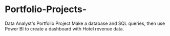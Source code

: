 # Portfolio-Projects-
Data Analyst's Portfolio Project Make a database and SQL queries, then use Power BI to create a dashboard with Hotel revenue data.
